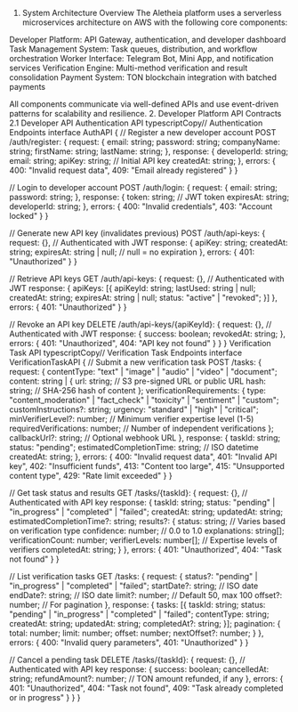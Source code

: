 1. System Architecture Overview
The Aletheia platform uses a serverless microservices architecture on AWS with the following core components:

Developer Platform: API Gateway, authentication, and developer dashboard
Task Management System: Task queues, distribution, and workflow orchestration
Worker Interface: Telegram Bot, Mini App, and notification services
Verification Engine: Multi-method verification and result consolidation
Payment System: TON blockchain integration with batched payments

All components communicate via well-defined APIs and use event-driven patterns for scalability and resilience.
2. Developer Platform API Contracts
2.1 Developer API
Authentication API
typescriptCopy// Authentication Endpoints
interface AuthAPI {
  // Register a new developer account
  POST /auth/register: {
    request: {
      email: string;
      password: string;
      companyName: string;
      firstName: string;
      lastName: string;
    },
    response: {
      developerId: string;
      email: string;
      apiKey: string;  // Initial API key
      createdAt: string;
    },
    errors: {
      400: "Invalid request data",
      409: "Email already registered"
    }
  }
  
  // Login to developer account
  POST /auth/login: {
    request: {
      email: string;
      password: string;
    },
    response: {
      token: string;  // JWT token
      expiresAt: string;
      developerId: string;
    },
    errors: {
      400: "Invalid credentials",
      403: "Account locked"
    }
  }
  
  // Generate new API key (invalidates previous)
  POST /auth/api-keys: {
    request: {},  // Authenticated with JWT
    response: {
      apiKey: string;
      createdAt: string;
      expiresAt: string | null;  // null = no expiration
    },
    errors: {
      401: "Unauthorized"
    }
  }
  
  // Retrieve API keys
  GET /auth/api-keys: {
    request: {},  // Authenticated with JWT
    response: {
      apiKeys: [{
        apiKeyId: string;
        lastUsed: string | null;
        createdAt: string;
        expiresAt: string | null;
        status: "active" | "revoked";
      }]
    },
    errors: {
      401: "Unauthorized"
    }
  }
  
  // Revoke an API key
  DELETE /auth/api-keys/{apiKeyId}: {
    request: {},  // Authenticated with JWT
    response: {
      success: boolean;
      revokedAt: string;
    },
    errors: {
      401: "Unauthorized",
      404: "API key not found"
    }
  }
}
Verification Task API
typescriptCopy// Verification Task Endpoints
interface VerificationTaskAPI {
  // Submit a new verification task
  POST /tasks: {
    request: {
      contentType: "text" | "image" | "audio" | "video" | "document";
      content: string | {
        url: string;  // S3 pre-signed URL or public URL
        hash: string; // SHA-256 hash of content
      };
      verificationRequirements: {
        type: "content_moderation" | "fact_check" | "toxicity" | "sentiment" | "custom";
        customInstructions?: string;
        urgency: "standard" | "high" | "critical";
        minVerifierLevel?: number;  // Minimum verifier expertise level (1-5)
        requiredVerifications: number;  // Number of independent verifications
      };
      callbackUrl?: string;  // Optional webhook URL
    },
    response: {
      taskId: string;
      status: "pending";
      estimatedCompletionTime: string;  // ISO datetime
      createdAt: string;
    },
    errors: {
      400: "Invalid request data",
      401: "Invalid API key",
      402: "Insufficient funds",
      413: "Content too large",
      415: "Unsupported content type",
      429: "Rate limit exceeded"
    }
  }
  
  // Get task status and results
  GET /tasks/{taskId}: {
    request: {},  // Authenticated with API key
    response: {
      taskId: string;
      status: "pending" | "in_progress" | "completed" | "failed";
      createdAt: string;
      updatedAt: string;
      estimatedCompletionTime?: string;
      results?: {
        status: string;  // Varies based on verification type
        confidence: number;  // 0.0 to 1.0
        explanations: string[];
        verificationCount: number;
        verifierLevels: number[];  // Expertise levels of verifiers
        completedAt: string;
      }
    },
    errors: {
      401: "Unauthorized",
      404: "Task not found"
    }
  }
  
  // List verification tasks
  GET /tasks: {
    request: {
      status?: "pending" | "in_progress" | "completed" | "failed";
      startDate?: string;  // ISO date
      endDate?: string;    // ISO date
      limit?: number;      // Default 50, max 100
      offset?: number;     // For pagination
    },
    response: {
      tasks: [{
        taskId: string;
        status: "pending" | "in_progress" | "completed" | "failed";
        contentType: string;
        createdAt: string;
        updatedAt: string;
        completedAt?: string;
      }];
      pagination: {
        total: number;
        limit: number;
        offset: number;
        nextOffset?: number;
      }
    },
    errors: {
      400: "Invalid query parameters",
      401: "Unauthorized"
    }
  }
  
  // Cancel a pending task
  DELETE /tasks/{taskId}: {
    request: {},  // Authenticated with API key
    response: {
      success: boolean;
      cancelledAt: string;
      refundAmount?: number;  // TON amount refunded, if any
    },
    errors: {
      401: "Unauthorized",
      404: "Task not found",
      409: "Task already completed or in progress"
    }
  }
}